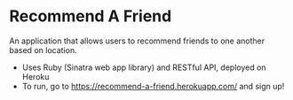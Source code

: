 # Recommend A Friend
An application that allows users to recommend friends to one another based on location.

- Uses Ruby (Sinatra web app library) and RESTful API, deployed on Heroku
- To run, go to https://recommend-a-friend.herokuapp.com/ and sign up! 
